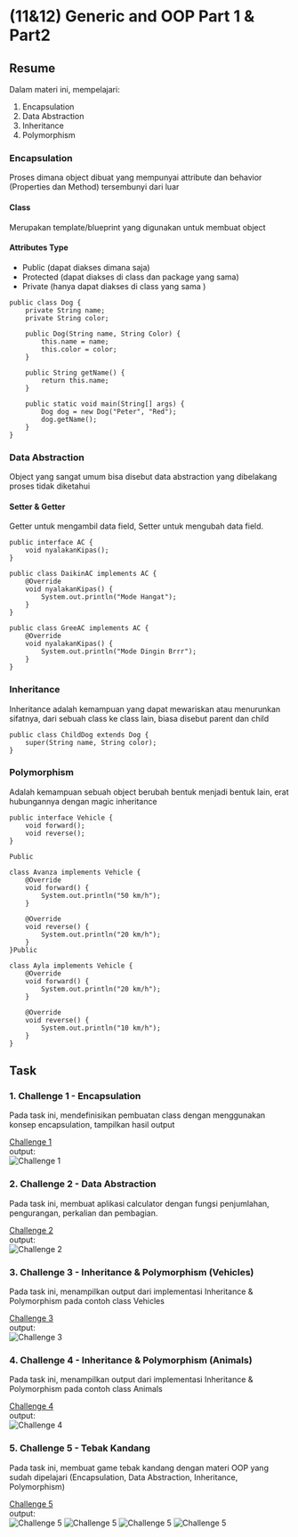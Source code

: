 # (11&12) Generic and OOP Part 1 & Part2

## Resume
Dalam materi ini, mempelajari:
1. Encapsulation
2. Data Abstraction
3. Inheritance
4. Polymorphism

### Encapsulation

Proses dimana object dibuat yang mempunyai attribute dan behavior (Properties dan Method) tersembunyi dari luar
#### Class
Merupakan template/blueprint yang digunakan  untuk membuat object
#### Attributes Type
- Public (dapat diakses dimana saja)
- Protected (dapat diakses di class dan package yang sama) 
- Private (hanya dapat diakses di class yang sama )



```
public class Dog {
    private String name;
    private String color;

    public Dog(String name, String Color) {
        this.name = name;
        this.color = color;
    }

    public String getName() {
        return this.name;
    }

    public static void main(String[] args) {
        Dog dog = new Dog("Peter", "Red");
        dog.getName();
    }
}

```

### Data Abstraction
Object yang sangat umum bisa disebut data abstraction yang dibelakang proses tidak diketahui 
#### Setter & Getter
Getter untuk mengambil data field, Setter untuk mengubah data field.
```
public interface AC {
    void nyalakanKipas();
}

public class DaikinAC implements AC {
    @Override
    void nyalakanKipas() {
        System.out.println("Mode Hangat");
    }
}

public class GreeAC implements AC {
    @Override
    void nyalakanKipas() {
        System.out.println("Mode Dingin Brrr");
    }
}
```


### Inheritance
Inheritance adalah kemampuan yang dapat mewariskan atau menurunkan sifatnya, dari sebuah class ke class lain, biasa disebut parent dan child

```
public class ChildDog extends Dog {
    super(String name, String color);
}
```

### Polymorphism
Adalah kemampuan sebuah object berubah bentuk menjadi bentuk lain, erat hubungannya dengan magic inheritance
```
public interface Vehicle {
    void forward();
    void reverse();
}

Public

class Avanza implements Vehicle {
    @Override
    void forward() {
        System.out.println("50 km/h");
    }

    @Override
    void reverse() {
        System.out.println("20 km/h");
    }
}Public

class Ayla implements Vehicle {
    @Override
    void forward() {
        System.out.println("20 km/h");
    }

    @Override
    void reverse() {
        System.out.println("10 km/h");
    }
}

```


## Task
### 1. Challenge 1 - Encapsulation
Pada task ini,  mendefinisikan pembuatan class dengan menggunakan konsep encapsulation, tampilkan hasil output


[Challenge 1 ](./praktikum/Challenge1/)\
output:\
![Challenge 1](./screenshots/challenge1.PNG)

### 2. Challenge 2 - Data Abstraction
Pada task ini,  membuat aplikasi calculator dengan fungsi penjumlahan, pengurangan, perkalian dan pembagian.


[Challenge 2 ](./praktikum/Challenge2)\
output:\
![Challenge 2](./screenshots/challenge2.PNG)

### 3. Challenge 3 - Inheritance & Polymorphism (Vehicles)
Pada task ini,  menampilkan output dari implementasi Inheritance & Polymorphism pada contoh class Vehicles


[Challenge 3 ](./praktikum/Challenge3)\
output:\
![Challenge 3](./screenshots/challenge3.PNG)


### 4. Challenge 4 - Inheritance & Polymorphism (Animals)
Pada task ini,  menampilkan output dari implementasi Inheritance & Polymorphism pada contoh class Animals


[Challenge 4 ](./praktikum/Challenge4)\
output:\
![Challenge 4](./screenshots/challenge4.PNG)


### 5. Challenge 5 - Tebak Kandang
Pada task ini,  membuat game tebak kandang dengan materi OOP yang sudah dipelajari (Encapsulation, Data Abstraction, Inheritance, Polymorphism)


[Challenge 5 ](./praktikum/Challenge5)\
output:\
![Challenge 5](./screenshots/challenge5.1.PNG)
![Challenge 5](./screenshots/challenge5.2.PNG)
![Challenge 5](./screenshots/challenge5.3.PNG)
![Challenge 5](./screenshots/challenge5.4.PNG)